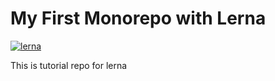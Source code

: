 # My First Monorepo with Lerna

[![lerna](https://img.shields.io/badge/maintained%20with-lerna-cc00ff.svg)](https://lerna.js.org/)

This is tutorial repo for lerna
